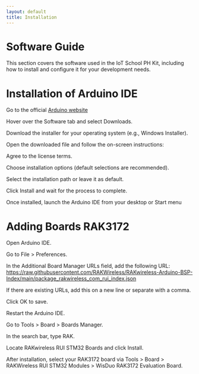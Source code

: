 ```yaml
---
layout: default
title: Installation
---
```


# Software Guide

This section covers the software used in the IoT School PH Kit, including how to install and configure it for your development needs.

# Installation of Arduino IDE

Go to the official [Arduino website](www.arduino.cc.)

Hover over the Software tab and select Downloads.

Download the installer for your operating system (e.g., Windows Installer).

Open the downloaded file and follow the on-screen instructions:

Agree to the license terms.

Choose installation options (default selections are recommended).

Select the installation path or leave it as default.

Click Install and wait for the process to complete.

Once installed, launch the Arduino IDE from your desktop or Start menu

# Adding Boards RAK3172

Open Arduino IDE.

Go to File > Preferences.

In the Additional Board Manager URLs field, add the following URL:
https://raw.githubusercontent.com/RAKWireless/RAKwireless-Arduino-BSP-Index/main/package_rakwireless_com_rui_index.json

If there are existing URLs, add this on a new line or separate with a comma.

Click OK to save.

Restart the Arduino IDE.

Go to Tools > Board > Boards Manager.

In the search bar, type RAK.

Locate RAKwireless RUI STM32 Boards and click Install.

After installation, select your RAK3172 board via Tools > Board > RAKWireless RUI STM32 Modules > WisDuo RAK3172 Evaluation Board.